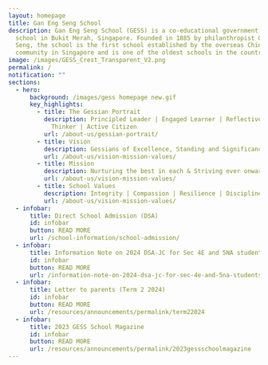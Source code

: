 ```yaml
---
layout: homepage
title: Gan Eng Seng School
description: Gan Eng Seng School (GESS) is a co-educational government secondary
  school in Bukit Merah, Singapore. Founded in 1885 by philanthropist Gan Eng
  Seng, the school is the first school established by the overseas Chinese
  community in Singapore and is one of the oldest schools in the country.
image: /images/GESS_Crest_Transparent_V2.png
permalink: /
notification: ""
sections:
  - hero:
      background: /images/gess homepage new.gif
      key_highlights:
        - title: The Gessian Portrait
          description: Principled Leader | Engaged Learner | Reflective & Innovative
            Thinker | Active Citizen
          url: /about-us/gessian-portrait/
        - title: Vision
          description: Gessians of Excellence, Standing and Significance
          url: /about-us/vision-mission-values/
        - title: Mission
          description: Nurturing the best in each & Striving ever onward
          url: /about-us/vision-mission-values/
        - title: School Values
          description: Integrity | Compassion | Resilience | Discipline | Respect
          url: /about-us/vision-mission-values/
  - infobar:
      title: Direct School Admission (DSA)
      id: infobar
      button: READ MORE
      url: /school-information/school-admission/
  - infobar:
      title: Information Note on 2024 DSA-JC for Sec 4E and 5NA students
      id: infobar
      button: READ MORE
      url: /information-note-on-2024-dsa-jc-for-sec-4e-and-5na-students/
  - infobar:
      title: Letter to parents (Term 2 2024)
      id: infobar
      button: READ MORE
      url: /resources/announcements/permalink/term22024
  - infobar:
      title: 2023 GESS School Magazine
      id: infobar
      button: READ MORE
      url: /resources/announcements/permalink/2023gessschoolmagazine
---
```

